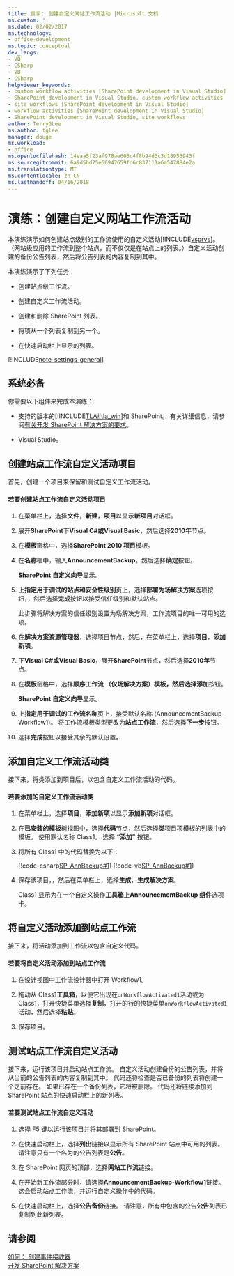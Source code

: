 ```yaml
---
title: 演练： 创建自定义网站工作流活动 |Microsoft 文档
ms.custom: ''
ms.date: 02/02/2017
ms.technology:
- office-development
ms.topic: conceptual
dev_langs:
- VB
- CSharp
- VB
- CSharp
helpviewer_keywords:
- custom workflow activities [SharePoint development in Visual Studio]
- SharePoint development in Visual Studio, custom workflow activities
- site workflows [SharePoint development in Visual Studio]
- workflow activities [SharePoint development in Visual Studio]
- SharePoint development in Visual Studio, site workflows
author: TerryGLee
ms.author: tglee
manager: douge
ms.workload:
- office
ms.openlocfilehash: 14eaa5f23af978ae603c4f8b94d3c3d18953943f
ms.sourcegitcommit: 6a9d5bd75e50947659fd6c837111a6a547884e2a
ms.translationtype: MT
ms.contentlocale: zh-CN
ms.lasthandoff: 04/16/2018
---
```

# <a name="walkthrough-create-a-custom-site-workflow-activity"></a>演练：创建自定义网站工作流活动
  本演练演示如何创建站点级别的工作流使用的自定义活动[!INCLUDE[vsprvs](../sharepoint/includes/vsprvs-md.md)]。 （网站级应用的工作流到整个站点，而不仅仅是在站点上的列表。）自定义活动创建的备份公告列表，然后将公告列表的内容复制到其中。  
  
 本演练演示了下列任务：  
  
-   创建站点级工作流。  
  
-   创建自定义工作流活动。  
  
-   创建和删除 SharePoint 列表。  
  
-   将项从一个列表复制到另一个。  
  
-   在快速启动栏上显示的列表。  
  
 [!INCLUDE[note_settings_general](../sharepoint/includes/note-settings-general-md.md)]  
  
## <a name="prerequisites"></a>系统必备  
 你需要以下组件来完成本演练：  
  
-   支持的版本的[!INCLUDE[TLA#tla_win](../sharepoint/includes/tlasharptla-win-md.md)]和 SharePoint。 有关详细信息，请参阅[有关开发 SharePoint 解决方案的要求](../sharepoint/requirements-for-developing-sharepoint-solutions.md)。  
  
-   Visual Studio。  
  
## <a name="creating-a-site-workflow-custom-activity-project"></a>创建站点工作流自定义活动项目  
 首先，创建一个项目来保留和测试自定义工作流活动。  
  
#### <a name="to-create-a-site-workflow-custom-activity-project"></a>若要创建站点工作流自定义活动项目  
  
1.  在菜单栏上，选择**文件**，**新建**，**项目**以显示**新项目**对话框。  
  
2.  展开**SharePoint**下**Visual C#**或**Visual Basic**，然后选择**2010年**节点。  
  
3.  在**模板**窗格中，选择**SharePoint 2010 项目**模板。  
  
4.  在**名称**框中，输入**AnnouncementBackup**，然后选择**确定**按钮。  
  
     **SharePoint 自定义向导**显示。  
  
5.  上**指定用于调试的站点和安全性级别**页上，选择**部署为场解决方案**选项按钮，，然后选择**完成**按钮以接受信任级别和默认站点。  
  
     此步骤将解决方案的信任级别设置为场解决方案，工作流项目的唯一可用的选项。  
  
6.  在**解决方案资源管理器**，选择项目节点，然后，在菜单栏上，选择**项目**，**添加新项**。  
  
7.  下**Visual C#**或**Visual Basic**，展开**SharePoint**节点，然后选择**2010年**节点。  
  
8.  在**模板**窗格中，选择**顺序工作流 （仅场解决方案）**模板，然后选择**添加**按钮。  
  
     **SharePoint 自定义向导**显示。  
  
9. 上**指定用于调试的工作流名称**页上，接受默认名称 (AnnouncementBackup-Workflow1)。 将工作流模板类型更改为**站点工作流**，然后选择**下一步**按钮。  
  
10. 选择**完成**按钮以接受其余的默认设置。  
  
## <a name="adding-a-custom-workflow-activity-class"></a>添加自定义工作流活动类  
 接下来，将类添加到项目后，以包含自定义工作流活动的代码。  
  
#### <a name="to-add-a-custom-workflow-activity-class"></a>若要添加的自定义工作流活动类  
  
1.  在菜单栏上，选择**项目**，**添加新项**以显示**添加新项**对话框。  
  
2.  在**已安装的模板**树视图中，选择**代码**节点，然后选择**类**项目项模板的列表中的模板。 使用默认名称 Class1。 选择 **“添加”** 按钮。  
  
3.  将所有 Class1 中的代码替换为以下：  
  
     [!code-csharp[SP_AnnBackup#1](../sharepoint/codesnippet/CSharp/announcementbackup/class1.cs#1)]
     [!code-vb[SP_AnnBackup#1](../sharepoint/codesnippet/VisualBasic/announcementbackupvb/class1.vb#1)]  
  
4.  保存该项目，，然后在菜单栏上，选择**生成**，**生成解决方案**。  
  
     Class1 显示为在一个自定义操作**工具箱**上**AnnouncementBackup 组件**选项卡。  
  
## <a name="adding-the-custom-activity-to-the-site-workflow"></a>将自定义活动添加到站点工作流  
 接下来，将活动添加到工作流以包含自定义代码。  
  
#### <a name="to-add-a-custom-activity-to-the-site-workflow"></a>若要将自定义活动添加到站点工作流  
  
1.  在设计视图中工作流设计器中打开 Workflow1。  
  
2.  拖动从 Class1**工具箱**，以便它出现在`onWorkflowActivated1`活动或为 Class1，打开快捷菜单选择**复制**，打开的行的快捷菜单`onWorkflowActivated1`活动，然后选择**粘贴**。  
  
3.  保存项目。  
  
## <a name="testing-the-site-workflow-custom-activity"></a>测试站点工作流自定义活动  
 接下来，运行该项目并启动站点工作流。 自定义活动创建备份的公告列表，并将从当前的公告列表的内容复制到其中。 代码还将检查是否已备份的列表将创建一个之前存在。 如果已存在一个备份列表，它将被删除。 代码还将链接添加到 SharePoint 站点的快速启动栏上的新列表。  
  
#### <a name="to-test-the-site-workflow-custom-activity"></a>若要测试站点工作流自定义活动  
  
1.  选择 F5 键以运行该项目并将其部署到 SharePoint。  
  
2.  在快速启动栏上，选择**列出**链接以显示所有 SharePoint 站点中可用的列表。 请注意只有一个名为的公告列表是**公告**。  
  
3.  在 SharePoint 网页的顶部，选择**网站工作流**链接。  
  
4.  在开始新工作流部分时，请选择**AnnouncementBackup-Workflow1**链接。 这会启动站点工作流，并运行自定义操作中的代码。  
  
5.  在快速启动栏上，选择**公告备份**链接。 请注意，所有中包含的公告**公告**列表已复制到此新列表。  
  
## <a name="see-also"></a>请参阅  
 [如何： 创建事件接收器](../sharepoint/how-to-create-an-event-receiver.md)   
 [开发 SharePoint 解决方案](../sharepoint/developing-sharepoint-solutions.md)  
  
  